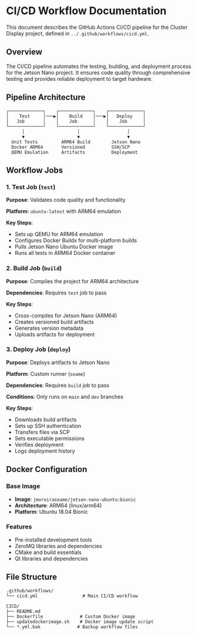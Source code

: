 # CI/CD Workflow Documentation

This document describes the GitHub Actions CI/CD pipeline for the Cluster Display project, defined in `../.github/workflows/cicd.yml`.

## Overview

The CI/CD pipeline automates the testing, building, and deployment process for the Jetson Nano project. It ensures code quality through comprehensive testing and provides reliable deployment to target hardware.

## Pipeline Architecture

```
┌─────────────┐    ┌─────────────┐    ┌─────────────┐
│    Test     │───▶│    Build    │───▶│   Deploy    │
│   Job       │    │    Job      │    │    Job      │
└─────────────┘    └─────────────┘    └─────────────┘
      │                    │                  │
      ▼                    ▼                  ▼
  Unit Tests         ARM64 Build        Jetson Nano
  Docker ARM64       Versioned          SSH/SCP
  QEMU Emulation     Artifacts          Deployment
```

## Workflow Jobs

### 1. Test Job (`test`)
**Purpose**: Validates code quality and functionality

**Platform**: `ubuntu-latest` with ARM64 emulation

**Key Steps**:
- Sets up QEMU for ARM64 emulation
- Configures Docker Buildx for multi-platform builds
- Pulls Jetson Nano Ubuntu Docker image
- Runs all tests in ARM64 Docker container


### 2. Build Job (`build`)
**Purpose**: Compiles the project for ARM64 architecture

**Dependencies**: Requires `test` job to pass

**Key Steps**:
- Cross-compiles for Jetson Nano (ARM64)
- Creates versioned build artifacts
- Generates version metadata
- Uploads artifacts for deployment


### 3. Deploy Job (`deploy`)
**Purpose**: Deploys artifacts to Jetson Nano

**Platform**: Custom runner (`seame`)

**Dependencies**: Requires `build` job to pass

**Conditions**: Only runs on `main` and `dev` branches

**Key Steps**:
- Downloads build artifacts
- Sets up SSH authentication
- Transfers files via SCP
- Sets executable permissions
- Verifies deployment
- Logs deployment history


## Docker Configuration

### Base Image
- **Image**: `jmoreiraseame/jetson-nano-ubuntu:bionic`
- **Architecture**: ARM64 (linux/arm64)
- **Platform**: Ubuntu 18.04 Bionic

### Features
- Pre-installed development tools
- ZeroMQ libraries and dependencies
- CMake and build essentials
- Qt libraries and dependencies


## File Structure

```
.github/workflows/
└── cicd.yml                 # Main CI/CD workflow

CICD/
├── README.md
├── Dockerfile              # Custom Docker image
├── updatedockerimage.sh    # Docker image update script
└── *.yml.bak              # Backup workflow files
```

